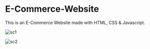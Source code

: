# E-Commerce-Website

This is an E-Commerce Website made with HTML, CSS & Javascript.

![sc1](https://user-images.githubusercontent.com/100505172/225950964-660886cd-2551-43a7-a8de-dea56c1ca470.jpg)

![sc2](https://user-images.githubusercontent.com/100505172/225951154-058cc881-f0a8-42a9-a7fc-daf11a3f45a6.jpg)
